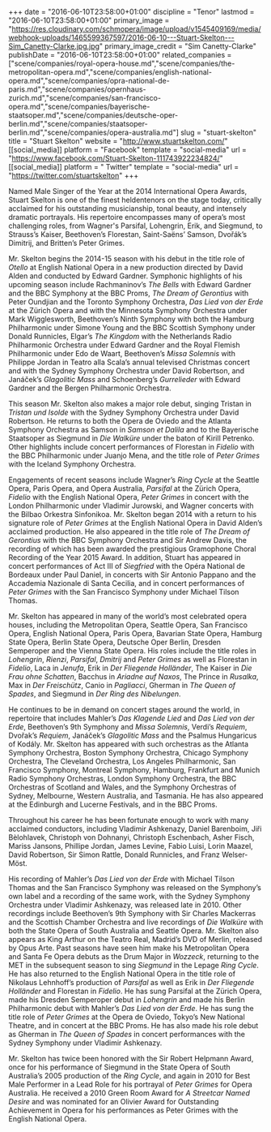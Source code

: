 +++
date = "2016-06-10T23:58:00+01:00"
discipline = "Tenor"
lastmod = "2016-06-10T23:58:00+01:00"
primary_image = "https://res.cloudinary.com/schmopera/image/upload/v1545409169/media/webhook-uploads/1465599367597/2016-06-10---Stuart-Skelton---Sim_Canetty-Clarke.jpg.jpg"
primary_image_credit = "Sim Canetty-Clarke"
publishDate = "2016-06-10T23:58:00+01:00"
related_companies = ["scene/companies/royal-opera-house.md","scene/companies/the-metropolitan-opera.md","scene/companies/english-national-opera.md","scene/companies/opra-national-de-paris.md","scene/companies/opernhaus-zurich.md","scene/companies/san-francisco-opera.md","scene/companies/bayerische-staatsoper.md","scene/companies/deutsche-oper-berlin.md","scene/companies/staatsoper-berlin.md","scene/companies/opera-australia.md"]
slug = "stuart-skelton"
title = "Stuart Skelton"
website = "http://www.stuartskelton.com/"
[[social_media]]
platform = "Facebook"
template = "social-media"
url = "https://www.facebook.com/Stuart-Skelton-111743922234824/"
[[social_media]]
platform = " Twitter"
template = "social-media"
url = "https://twitter.com/stuartskelton"
+++

Named Male Singer of the Year at the 2014 International Opera Awards, Stuart Skelton is one of the finest heldentenors on the stage today, critically acclaimed for his outstanding musicianship, tonal beauty, and intensely dramatic portrayals. His repertoire encompasses many of opera’s most challenging roles, from Wagner's Parsifal, Lohengrin, Erik, and Siegmund, to Strauss’s Kaiser, Beethoven’s Florestan, Saint-Saëns’ Samson, Dvořák’s Dimitrij, and Britten’s Peter Grimes.

Mr. Skelton begins the 2014-15 season with his debut in the title role of *Otello* at English National Opera in a new production directed by David Alden and conducted by Edward Gardner. Symphonic highlights of his upcoming season include Rachmaninov’s *The Bells* with Edward Gardner and the BBC Symphony at the BBC Proms, *The Dream of Gerontius* with Peter Oundjian and the Toronto Symphony Orchestra, *Das Lied von der Erde* at the Zürich Opera and with the Minnesota Symphony Orchestra under Mark Wigglesworth, Beethoven’s Ninth Symphony with both the Hamburg Philharmonic under Simone Young and the BBC Scottish Symphony under Donald Runnicles, Elgar’s *The Kingdom* with the Netherlands Radio Philharmonic Orchestra under Edward Gardner and the Royal Flemish Philharmonic under Edo de Waart, Beethoven’s *Missa Solemnis* with Philippe Jordan in Teatro alla Scala’s annual televised Christmas concert and with the Sydney Symphony Orchestra under David Robertson, and Janáček’s *Glagolitic Mass* and Schoenberg’s *Gurrelieder* with Edward Gardner and the Bergen Philharmonic Orchestra.

This season Mr. Skelton also makes a major role debut, singing Tristan in *Tristan und Isolde* with the Sydney Symphony Orchestra under David Robertson. He returns to both the Opera de Oviedo and the Atlanta Symphony Orchestra as Samson in *Samson et Dalila* and to the Bayerische Staatsoper as Siegmund in *Die Walküre* under the baton of Kirill Petrenko. Other highlights include concert performances of Florestan in *Fidelio* with the BBC Philharmonic under Juanjo Mena, and the title role of *Peter Grimes* with the Iceland Symphony Orchestra.

Engagements of recent seasons include Wagner’s *Ring Cycle* at the Seattle Opera, Paris Opera, and Opera Australia, *Parsifal* at the Zürich Opera, *Fidelio* with the English National Opera, *Peter Grimes* in concert with the London Philharmonic under Vladimir Jurowski, and Wagner concerts with the Bilbao Orkestra Sinfonikoa. Mr. Skelton began 2014 with a return to his signature role of *Peter Grimes* at the English National Opera in David Alden’s acclaimed production. He also appeared in the title role of *The Dream of Gerontius* with the BBC Symphony Orchestra and Sir Andrew Davis, the recording of which has been awarded the prestigious Gramophone Choral Recording of the Year 2015 Award. In addition, Stuart has appeared in concert performances of Act III of *Siegfried* with the Opéra National de Bordeaux under Paul Daniel, in concerts with Sir Antonio Pappano and the Accademia Nazionale di Santa Cecilia, and in concert performances of *Peter Grimes* with the San Francisco Symphony under Michael Tilson Thomas.

Mr. Skelton has appeared in many of the world’s most celebrated opera houses, including the Metropolitan Opera, Seattle Opera, San Francisco Opera, English National Opera, Paris Opera, Bavarian State Opera, Hamburg State Opera, Berlin State Opera, Deutsche Oper Berlin, Dresden Semperoper and the Vienna State Opera. His roles include the title roles in *Lohengrin*, *Rienzi*, *Parsifal*, *Dmitrij* and *Peter Grimes* as well as Florestan in *Fidelio*, Laca in *Jenufa*, Erik in *Der Fliegende Holländer*, The Kaiser in *Die Frau ohne Schatten*, Bacchus in *Ariadne auf Naxos*, The Prince in *Rusalka*, Max in *Der Freischütz*, Canio in *Pagliacci*, Gherman in *The Queen of Spades*, and Siegmund in *Der Ring des Nibelungen*.

He continues to be in demand on concert stages around the world, in repertoire that includes Mahler’s *Das Klagende Lied* and *Das Lied von der Erde*, Beethoven’s 9th Symphony and *Missa Solemnis*, Verdi’s *Requiem*, Dvořak’s *Requiem*, Janáček’s *Glagolitic Mass* and the Psalmus Hungaricus of Kodály. Mr. Skelton has appeared with such orchestras as the Atlanta Symphony Orchestra, Boston Symphony Orchestra, Chicago Symphony Orchestra, The Cleveland Orchestra, Los Angeles Philharmonic, San Francisco Symphony, Montreal Symphony, Hamburg, Frankfurt and Munich Radio Symphony Orchestras, London Symphony Orchestra, the BBC Orchestras of Scotland and Wales, and the Symphony Orchestras of Sydney, Melbourne, Western Australia, and Tasmania. He has also appeared at the Edinburgh and Lucerne Festivals, and in the BBC Proms.

Throughout his career he has been fortunate enough to work with many acclaimed conductors, including Vladimir Ashkenazy, Daniel Barenboim, Jiři Bèlohlavek, Christoph von Dohnanyi, Christoph Eschenbach, Asher Fisch, Mariss Jansons, Phillipe Jordan, James Levine, Fabio Luisi, Lorin Maazel, David Robertson, Sir Simon Rattle, Donald Runnicles, and Franz Welser-Möst.

His recording of Mahler’s *Das Lied von der Erde* with Michael Tilson Thomas and the San Francisco Symphony was released on the Symphony’s own label and a recording of the same work, with the Sydney Symphony Orchestra under Vladimir Ashkenazy, was released late in 2010. Other recordings include Beethoven’s 9th Symphony with Sir Charles Mackerras and the Scottish Chamber Orchestra and live recordings of *Die Walküre* with both the State Opera of South Australia and Seattle Opera. Mr. Skelton also appears as King Arthur on the Teatro Real, Madrid’s DVD of Merlin, released by Opus Arte. Past seasons have seen him make his Metropolitan Opera and Santa Fe Opera debuts as the Drum Major in *Wozzeck*, returning to the MET in the subsequent season to sing *Siegmund* in the Lepage *Ring Cycle*. He has also returned to the English National Opera in the title role of Nikolaus Lehnhoff’s production of *Parsifal* as well as Erik in *Der Fliegende Holländer* and Florestan in *Fidelio*. He has sung Parsifal at the Zürich Opera, made his Dresden Semperoper debut in *Lohengrin* and made his Berlin Philharmonic debut with Mahler’s *Das Lied von der Erde*. He has sung the title role of *Peter Grimes* at the Opera de Oviedo, Tokyo’s New National Theatre, and in concert at the BBC Proms. He has also made his role debut as Gherman in *The Queen of Spades* in concert performances with the Sydney Symphony under Vladimir Ashkenazy.

Mr. Skelton has twice been honored with the Sir Robert Helpmann Award, once for his performance of Siegmund in the State Opera of South Australia’s 2005 production of the *Ring Cycle*, and again in 2010 for Best Male Performer in a Lead Role for his portrayal of *Peter Grimes* for Opera Australia. He received a 2010 Green Room Award for *A Streetcar Named Desire* and was nominated for an Olivier Award for Outstanding Achievement in Opera for his performances as Peter Grimes with the English National Opera.
